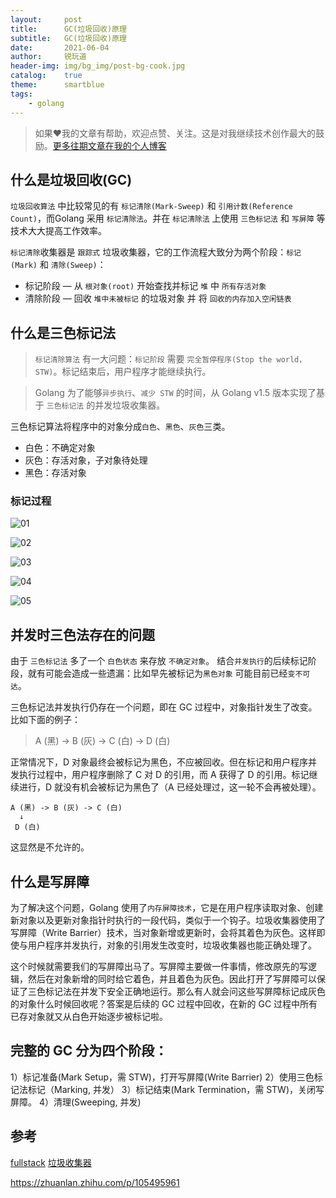 ```yaml
---
layout:     post
title:      GC(垃圾回收)原理
subtitle:   GC(垃圾回收)原理
date:       2021-06-04
author:     锐玩道
header-img: img/bg_img/post-bg-cook.jpg
catalog:    true
theme:      smartblue
tags:
    - golang
---
```


> 如果❤️我的文章有帮助，欢迎点赞、关注。这是对我继续技术创作最大的鼓励。[更多往期文章在我的个人博客](https://coderdao.github.io/)


## 什么是垃圾回收(GC)
`垃圾回收算法` 中比较常见的有 `标记清除(Mark-Sweep)` 和 `引用计数(Reference Count)`，而Golang 采用 `标记清除法`。并在 `标记清除法` 上使用 `三色标记法` 和 `写屏障` 等技术大大提高工作效率。

`标记清除`收集器是 `跟踪式` 垃圾收集器，它的工作流程大致分为两个阶段：`标记(Mark)` 和 `清除(Sweep)`：

- 标记阶段 — 从 `根对象(root)` 开始查找并标记 `堆` 中 `所有存活对象`
- 清除阶段 — 回收 `堆中未被标记` 的垃圾对象 并 将 `回收的内存加入空闲链表`

## 什么是三色标记法
> `标记清除算法` 有一大问题：`标记阶段` 需要 `完全暂停程序(Stop the world，STW)`。标记结束后，用户程序才能继续执行。

> Golang 为了能够`异步执行`、`减少 STW` 的时间，从 Golang v1.5 版本实现了基于 `三色标记法` 的并发垃圾收集器。

三色标记算法将程序中的对象分成`白色`、`黑色`、`灰色`三类。
- 白色：不确定对象
- 灰色：存活对象，子对象待处理
- 黑色：存活对象

### 标记过程
![01](http://img.mukewang.com/60b9906f0001e8f322001125.jpg)

![02](http://img.mukewang.com/60b9907900014feb22001083.jpg)

![03](//img.mukewang.com/60b990810001710422001083.jpg)

![04](http://img.mukewang.com/60b9909b00015ceb22001101.jpg)

![05](http://img.mukewang.com/60b990a700012b0222001128.jpg)





## 并发时三色法存在的问题
由于 `三色标记法` 多了一个 `白色状态` 来存放 `不确定对象`。
结合`并发执行`的后续标记阶段，就有可能会造成一些遗漏：比如早先被标记为`黑色对象` 可能目前已经`变不可达`。

三色标记法并发执行仍存在一个问题，即在 GC 过程中，对象指针发生了改变。比如下面的例子：
> A (黑) -> B (灰) -> C (白) -> D (白)

正常情况下，D 对象最终会被标记为黑色，不应被回收。但在标记和用户程序并发执行过程中，用户程序删除了 C 对 D 的引用，而 A 获得了 D 的引用。标记继续进行，D 就没有机会被标记为黑色了（A 已经处理过，这一轮不会再被处理）。
```text
A (黑) -> B (灰) -> C (白) 
  ↓
 D (白)
```

这显然是不允许的。

## 什么是写屏障
为了解决这个问题，Golang 使用了`内存屏障技术`，它是在用户程序读取对象、创建新对象以及更新对象指针时执行的一段代码，类似于一个钩子。垃圾收集器使用了写屏障（Write Barrier）技术，当对象新增或更新时，会将其着色为灰色。这样即使与用户程序并发执行，对象的引用发生改变时，垃圾收集器也能正确处理了。

这个时候就需要我们的写屏障出马了。写屏障主要做一件事情，修改原先的写逻辑，然后在对象新增的同时给它着色，并且着色为灰色。因此打开了写屏障可以保证了三色标记法在并发下安全正确地运行。那么有人就会问这些写屏障标记成灰色的对象什么时候回收呢？答案是后续的 GC 过程中回收，在新的 GC 过程中所有已存对象就又从白色开始逐步被标记啦。


## 完整的 GC 分为四个阶段：

1）标记准备(Mark Setup，需 STW)，打开写屏障(Write Barrier)
2）使用三色标记法标记（Marking, 并发）
3）标记结束(Mark Termination，需 STW)，关闭写屏障。
4）清理(Sweeping, 并发)


## 参考
[fullstack](https://www.fullstack.cafe/golang)
[垃圾收集器](https://draveness.me/golang/docs/part3-runtime/ch07-memory/golang-garbage-collector/)





https://zhuanlan.zhihu.com/p/105495961
